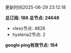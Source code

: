 更新时间2025-06-29 23:12:18

**总订阅: 188**
**总节点: 24648**
- vless节点: 4826
- hysteria2节点: 2

**google ping有效节点: 164**
